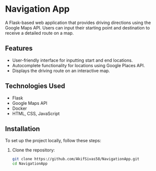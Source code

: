 # Navigation App

A Flask-based web application that provides driving directions using the Google Maps API. Users can input their starting point and destination to receive a detailed route on a map.

## Features

- User-friendly interface for inputting start and end locations.
- Autocomplete functionality for locations using Google Places API.
- Displays the driving route on an interactive map.

## Technologies Used

- Flask
- Google Maps API
- Docker
- HTML, CSS, JavaScript

## Installation

To set up the project locally, follow these steps:

1. Clone the repository:
   ```bash
   git clone https://github.com/AkifSivas58/NavigationApp.git
   cd NavigationApp
